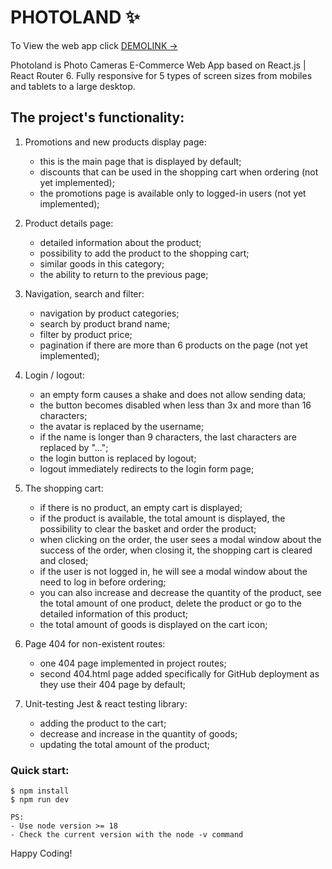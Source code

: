 # PHOTOLAND ✨

To View the web app click [DEMOLINK &rarr;](https://vladislav-burhovetskiy.github.io/photoland/)

Photoland is Photo Cameras E-Commerce Web App based on React.js | React Router 6.
Fully responsive for 5 types of screen sizes from mobiles and tablets to a large desktop.

## The project's functionality:

1. Promotions and new products display page:
    - this is the main page that is displayed by default;
    - discounts that can be used in the shopping cart when ordering (not yet implemented);
    - the promotions page is available only to logged-in users (not yet implemented);

2. Product details page:
    - detailed information about the product;
    - possibility to add the product to the shopping cart;
    - similar goods in this category;
    - the ability to return to the previous page;

3. Navigation, search and filter:
    - navigation by product categories;
    - search by product brand name;
    - filter by product price;
    - pagination if there are more than 6 products on the page (not yet implemented);

4. Login / logout:
    - an empty form causes a shake and does not allow sending data;
    - the button becomes disabled when less than 3x and more than 16 characters;
    - the avatar is replaced by the username;
    - if the name is longer than 9 characters, the last characters are replaced by "...";
    - the login button is replaced by logout;
    - logout immediately redirects to the login form page;

5. The shopping cart:
    - if there is no product, an empty cart is displayed;
    - if the product is available, the total amount is displayed, the possibility to clear the basket and order the product;
    - when clicking on the order, the user sees a modal window about the success of the order, when closing it, the shopping cart is cleared and closed;
    - if the user is not logged in, he will see a modal window about the need to log in before ordering;
    - you can also increase and decrease the quantity of the product, see the total amount of one product, delete the product or go to the detailed information of this product;
    - the total amount of goods is displayed on the cart icon;

6. Page 404 for non-existent routes:
    - one 404 page implemented in project routes;
    - second 404.html page added specifically for GitHub deployment as they use their 404 page by default;

7. Unit-testing Jest & react testing library:
    - adding the product to the cart;
    - decrease and increase in the quantity of goods;
    - updating the total amount of the product;


### Quick start:

```
$ npm install
$ npm run dev

PS:
- Use node version >= 18
- Check the current version with the node -v command
```

Happy Coding!
